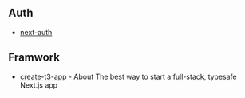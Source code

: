 ## Auth

- [next-auth](https://github.com/nextauthjs/next-auth)

## Framwork

- [create-t3-app](https://github.com/t3-oss/create-t3-app) - About The best way to start a full-stack, typesafe Next.js app
